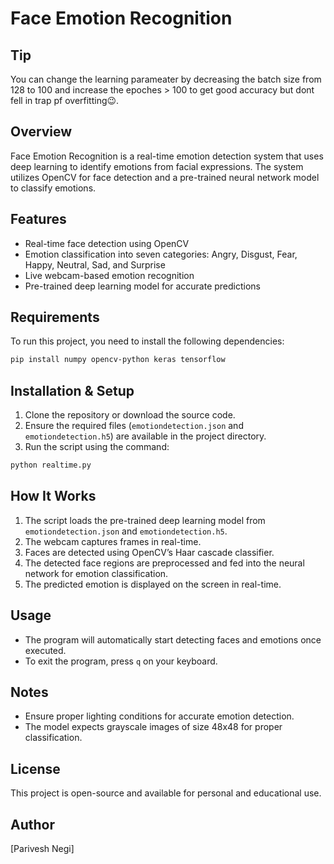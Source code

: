 # Face Emotion Recognition
## Tip 
You can change the learning parameater by decreasing the batch size from 128 to 100 and increase the epoches > 100 to get good accuracy but dont fell in trap pf overfitting😉. 
## Overview
Face Emotion Recognition is a real-time emotion detection system that uses deep learning to identify emotions from facial expressions. The system utilizes OpenCV for face detection and a pre-trained neural network model to classify emotions.

## Features
- Real-time face detection using OpenCV
- Emotion classification into seven categories: Angry, Disgust, Fear, Happy, Neutral, Sad, and Surprise
- Live webcam-based emotion recognition
- Pre-trained deep learning model for accurate predictions

## Requirements
To run this project, you need to install the following dependencies:

```bash
pip install numpy opencv-python keras tensorflow
```

## Installation & Setup
1. Clone the repository or download the source code.
2. Ensure the required files (`emotiondetection.json` and `emotiondetection.h5`) are available in the project directory.
3. Run the script using the command:

```bash
python realtime.py
```

## How It Works
1. The script loads the pre-trained deep learning model from `emotiondetection.json` and `emotiondetection.h5`.
2. The webcam captures frames in real-time.
3. Faces are detected using OpenCV’s Haar cascade classifier.
4. The detected face regions are preprocessed and fed into the neural network for emotion classification.
5. The predicted emotion is displayed on the screen in real-time.

## Usage
- The program will automatically start detecting faces and emotions once executed.
- To exit the program, press `q` on your keyboard.

## Notes
- Ensure proper lighting conditions for accurate emotion detection.
- The model expects grayscale images of size 48x48 for proper classification.

## License
This project is open-source and available for personal and educational use.

## Author
[Parivesh Negi]

